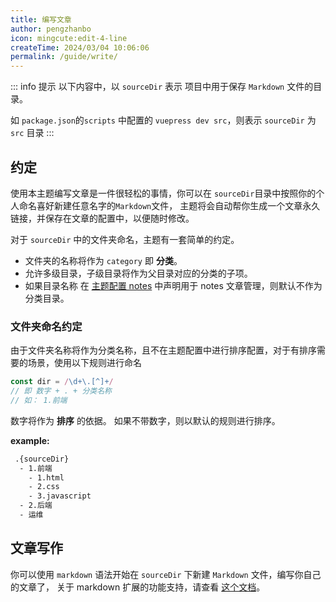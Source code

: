 ```yaml
---
title: 编写文章
author: pengzhanbo
icon: mingcute:edit-4-line
createTime: 2024/03/04 10:06:06
permalink: /guide/write/
---
```


::: info 提示
以下内容中，以 `sourceDir` 表示 项目中用于保存 `Markdown` 文件的目录。

如 `package.json`的`scripts` 中配置的 `vuepress dev src`，则表示 `sourceDir` 为 `src` 目录
:::

## 约定

使用本主题编写文章是一件很轻松的事情，你可以在 `sourceDir`目录中按照你的个人命名喜好新建任意名字的`Markdown`文件，
主题将会自动帮你生成一个文章永久链接，并保存在文章的配置中，以便随时修改。

对于 `sourceDir` 中的文件夹命名，主题有一套简单的约定。

- 文件夹的名称将作为 `category` 即 __分类__。
- 允许多级目录，子级目录将作为父目录对应的分类的子项。
- 如果目录名称 在 [主题配置 notes](/vuepress-theme-plume/theme-config/#notes) 中声明用于 notes 文章管理，则默认不作为 分类目录。

### 文件夹命名约定

由于文件夹名称将作为分类名称，且不在主题配置中进行排序配置，对于有排序需要的场景，使用以下规则进行命名

``` ts
const dir = /\d+\.[^]+/
// 即 数字 + . + 分类名称
// 如： 1.前端
```

数字将作为 __排序__ 的依据。 如果不带数字，则以默认的规则进行排序。

__example:__

``` txt
 .{sourceDir}
  - 1.前端
    - 1.html
    - 2.css
    - 3.javascript
  - 2.后端
  - 运维
```

## 文章写作

你可以使用 `markdown` 语法开始在 `sourceDir` 下新建 `Markdown` 文件，编写你自己的文章了，
关于 markdown 扩展的功能支持，请查看 [这个文档](/guide/markdown/)。
